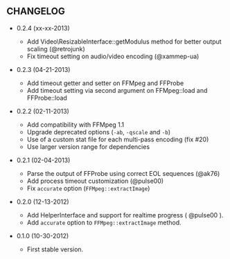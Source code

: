 CHANGELOG
---------

* 0.2.4 (xx-xx-2013)

  * Add Video\ResizableInterface::getModulus method for better output scaling (@retrojunk)
  * Fix timeout setting on audio/video encoding (@xammep-ua)

* 0.2.3 (04-21-2013)

  * Add timeout getter and setter on FFMpeg and FFProbe
  * Add timeout setting via second argument on FFMpeg::load and FFProbe::load

* 0.2.2 (02-11-2013)

  * Add compatibility with FFMpeg 1.1
  * Upgrade deprecated options (`-ab`, `-qscale` and `-b`)
  * Use of a custom stat file for each multi-pass encoding (fix #20)
  * Use larger version range for dependencies

* 0.2.1 (02-04-2013)

  * Parse the output of FFProbe using correct EOL sequences (@ak76)
  * Add process timeout customization (@pulse00)
  * Fix `accurate` option (`FFMpeg::extractImage`)

* 0.2.0 (12-13-2012)

  * Add HelperInterface and support for realtime progress ( @pulse00 ).
  * Add `accurate` option to `FFMpeg::extractImage` method.

* 0.1.0 (10-30-2012)

  * First stable version.
